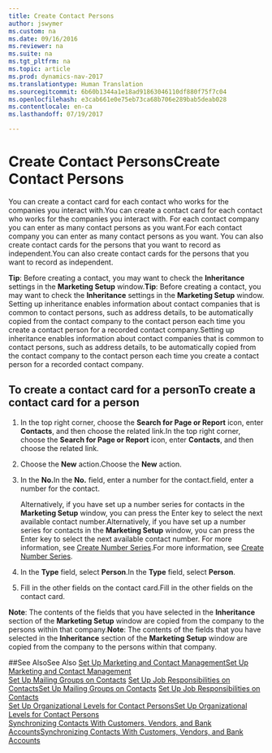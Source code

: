 ```yaml
---
title: Create Contact Persons
author: jswymer
ms.custom: na
ms.date: 09/16/2016
ms.reviewer: na
ms.suite: na
ms.tgt_pltfrm: na
ms.topic: article
ms.prod: dynamics-nav-2017
ms.translationtype: Human Translation
ms.sourcegitcommit: 6b60b1344a1e18ad91863046110df880f75f7c04
ms.openlocfilehash: e3cab661e0e75eb73ca68b706e289bab5deab028
ms.contentlocale: en-ca
ms.lasthandoff: 07/19/2017

---
```

# <a name="create-contact-persons"></a><span data-ttu-id="06293-102">Create Contact Persons</span><span class="sxs-lookup"><span data-stu-id="06293-102">Create Contact Persons</span></span>
<span data-ttu-id="06293-103">You can create a contact card for each contact who works for the companies you interact with.</span><span class="sxs-lookup"><span data-stu-id="06293-103">You can create a contact card for each contact who works for the companies you interact with.</span></span> <span data-ttu-id="06293-104">For each contact company you can enter as many contact persons as you want.</span><span class="sxs-lookup"><span data-stu-id="06293-104">For each contact company you can enter as many contact persons as you want.</span></span> <span data-ttu-id="06293-105">You can also create contact cards for the persons that you want to record as independent.</span><span class="sxs-lookup"><span data-stu-id="06293-105">You can also create contact cards for the persons that you want to record as independent.</span></span>

<span data-ttu-id="06293-106">**Tip**: Before creating a contact, you may want to check the **Inheritance** settings in the **Marketing Setup** window.</span><span class="sxs-lookup"><span data-stu-id="06293-106">**Tip**: Before creating a contact, you may want to check the **Inheritance** settings in the **Marketing Setup** window.</span></span> <span data-ttu-id="06293-107">Setting up inheritance enables information about contact companies that is common to contact persons, such as address details, to be automatically copied from the contact company to the contact person each time you create a contact person for a recorded contact company.</span><span class="sxs-lookup"><span data-stu-id="06293-107">Setting up inheritance enables information about contact companies that is common to contact persons, such as address details, to be automatically copied from the contact company to the contact person each time you create a contact person for a recorded contact company.</span></span>

## <a name="to-create-a-contact-card-for-a-person"></a><span data-ttu-id="06293-108">To create a contact card for a person</span><span class="sxs-lookup"><span data-stu-id="06293-108">To create a contact card for a person</span></span>
1. <span data-ttu-id="06293-109">In the top right corner, choose the **Search for Page or Report** icon, enter **Contacts**, and then choose the related link.</span><span class="sxs-lookup"><span data-stu-id="06293-109">In the top right corner, choose the **Search for Page or Report** icon, enter **Contacts**, and then choose the related link.</span></span>
2. <span data-ttu-id="06293-110">Choose the **New** action.</span><span class="sxs-lookup"><span data-stu-id="06293-110">Choose the **New** action.</span></span>
3. <span data-ttu-id="06293-111">In the **No.**</span><span class="sxs-lookup"><span data-stu-id="06293-111">In the **No.**</span></span> <span data-ttu-id="06293-112">field, enter a number for the contact.</span><span class="sxs-lookup"><span data-stu-id="06293-112">field, enter a number for the contact.</span></span>

    <span data-ttu-id="06293-113">Alternatively, if you have set up a number series for contacts in the **Marketing Setup** window, you can press the Enter key to select the next available contact number.</span><span class="sxs-lookup"><span data-stu-id="06293-113">Alternatively, if you have set up a number series for contacts in the **Marketing Setup** window, you can press the Enter key to select the next available contact number.</span></span> <span data-ttu-id="06293-114">For more information, see [Create Number Series](ui-create-number-series.md).</span><span class="sxs-lookup"><span data-stu-id="06293-114">For more information, see [Create Number Series](ui-create-number-series.md).</span></span>
4. <span data-ttu-id="06293-115">In the **Type** field, select **Person**.</span><span class="sxs-lookup"><span data-stu-id="06293-115">In the **Type** field, select **Person**.</span></span>
5. <span data-ttu-id="06293-116">Fill in the other fields on the contact card.</span><span class="sxs-lookup"><span data-stu-id="06293-116">Fill in the other fields on the contact card.</span></span>

<span data-ttu-id="06293-117">**Note**: The contents of the fields that you have selected in the **Inheritance** section of the **Marketing Setup** window are copied from the company to the persons within that company.</span><span class="sxs-lookup"><span data-stu-id="06293-117">**Note**: The contents of the fields that you have selected in the **Inheritance** section of the **Marketing Setup** window are copied from the company to the persons within that company.</span></span>

##<a name="see-also"></a><span data-ttu-id="06293-118">See Also</span><span class="sxs-lookup"><span data-stu-id="06293-118">See Also</span></span>
[<span data-ttu-id="06293-119">Set Up Marketing and Contact Management</span><span class="sxs-lookup"><span data-stu-id="06293-119">Set Up Marketing and Contact Management</span></span>](marketing-setup-marketing.md)  
<span data-ttu-id="06293-120">[Set Up Mailing Groups on Contacts](marketing-mailing-groups.md#assign-mailing-groups-to-a-contact)
[Set Up Job Responsibilities on Contacts](marketing-job-responsibilities.md)</span><span class="sxs-lookup"><span data-stu-id="06293-120">[Set Up Mailing Groups on Contacts](marketing-mailing-groups.md#assign-mailing-groups-to-a-contact)
[Set Up Job Responsibilities on Contacts](marketing-job-responsibilities.md)</span></span>  
[<span data-ttu-id="06293-121">Set Up Organizational Levels for Contact Persons</span><span class="sxs-lookup"><span data-stu-id="06293-121">Set Up Organizational Levels for Contact Persons</span></span>](marketing-organizational-levels.md)  
[<span data-ttu-id="06293-122">Synchronizing Contacts With Customers, Vendors, and Bank Accounts</span><span class="sxs-lookup"><span data-stu-id="06293-122">Synchronizing Contacts With Customers, Vendors, and Bank Accounts</span></span>](marketing-synchronize-contacts-customers-vendors-bank-accounts.md)  

